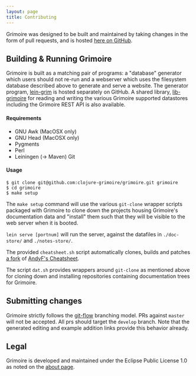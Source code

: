 ```yaml
---
layout: page
title: Contributing
---
```


Grimoire was designed to be built and maintained by taking changes in
the form of pull requests, and is hosted
[here on GitHub](https://github.com/arrdem/grimoire).

## Building & Running Grimoire

Grimoire is built as a matching pair of programs: a "database"
generator which users should not re-run and a webserver which uses the
filesystem database described above to generate and serve a
website. The generator program,
[lein-grim](https://github.com/clojure-grimoire/grimoire) is hosted
separately on GitHub. A shared library,
[lib-grimoire](https://github.com/clojure-grimoire/lib-grimoire) for
reading and writing the various Grimoire supported datastores
including the Grimoire REST API is also available.


#### Requirements

- GNU Awk (MacOSX only)
- GNU Head (MacOSX only)
- Pygments
- Perl
- Leiningen (-> Maven) Git


#### Usage

```
$ git clone git@github.com:clojure-grimoire/grimoire.git grimoire
$ cd grimoire
$ make setup
```

The `make setup` command will use the various `git-clone` wrapper
scripts packaged with Grimoire to clone down the projects housing
Grimoire's documentation data and "install" them such that they will
be visible to the web server when it is booted.

`lein serve [portnum]` will run the server, against the datafiles in
`./doc-store/` and `./notes-store/`.

The provided `cheatsheet.sh` script automatically clones, builds and
patches [a fork](https://github.com/arrdem/clojure-cheatsheets) of
[AndyF's Cheatsheet](https://github.com/jafingerhut/clojure-cheatsheets).

The script `dat.sh` provides wrappers around `git-clone` as mentioned
above for cloning down and installing repositories containing
documentation trees for Grimoire.

## Submitting changes

Grimoire strictly follows the
[git-flow](http://nvie.com/posts/a-successful-git-branching-model/)
branching model. PRs against `master` will not be accepted. All prs
should target the `develop` branch. Note that the generated editing
and example addition links provide this behavior already.

## Legal

Grimoire is developed and maintained under the Eclipse Public License
1.0 as noted on the [about page](/about).
